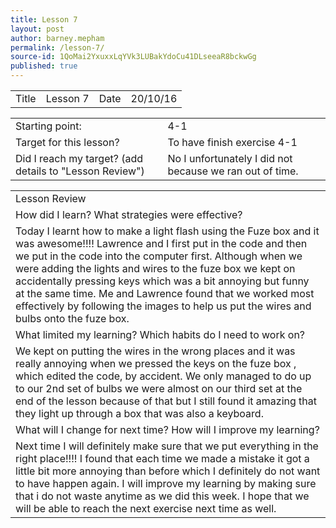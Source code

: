 ```yaml
---
title: Lesson 7
layout: post
author: barney.mepham
permalink: /lesson-7/
source-id: 1QoMai2YxuxxLqYVk3LUBakYdoCu41DLseeaR8bckwGg
published: true
---
```

<table>
  <tr>
    <td>Title</td>
    <td>Lesson 7</td>
    <td>Date</td>
    <td>20/10/16</td>
  </tr>
</table>


<table>
  <tr>
    <td>Starting point:</td>
    <td>4-1</td>
  </tr>
  <tr>
    <td>Target for this lesson?</td>
    <td>To have finish exercise 4-1</td>
  </tr>
  <tr>
    <td>Did I reach my target? 
(add details to "Lesson Review")</td>
    <td>No I unfortunately I did not because we ran out of time.</td>
  </tr>
</table>


<table>
  <tr>
    <td>Lesson Review</td>
  </tr>
  <tr>
    <td>How did I learn? What strategies were effective? </td>
  </tr>
  <tr>
    <td>Today I learnt how to make a light flash using the Fuze box and it was awesome!!!! Lawrence and I first put in the code and then we put in the code into the computer first. Although when we were adding the lights and wires to the fuze box we kept on accidentally pressing keys which was a bit annoying but funny at the same time. Me and Lawrence found that we worked most effectively by following the images to help us put the wires and bulbs onto the fuze box.</td>
  </tr>
  <tr>
    <td>What limited my learning? Which habits do I need to work on? </td>
  </tr>
  <tr>
    <td>We kept on putting the wires in the wrong places and it was really annoying when we pressed the keys on the fuze box , which edited the code, by accident. We only managed to do up to our 2nd set of bulbs we were almost on our third set at the end of the lesson because of that but I still found it amazing that they light up through a box that was also a keyboard.</td>
  </tr>
  <tr>
    <td>What will I change for next time? How will I improve my learning?</td>
  </tr>
  <tr>
    <td>Next time I will definitely make sure that we put everything in the right place!!!! I found that each time we made a mistake it got a little bit more annoying than before which I definitely do not want to have happen again. I will improve my learning by making sure that i do not waste anytime as we did this week. I hope that we will be able to reach the next exercise next time as well.</td>
  </tr>
</table>


